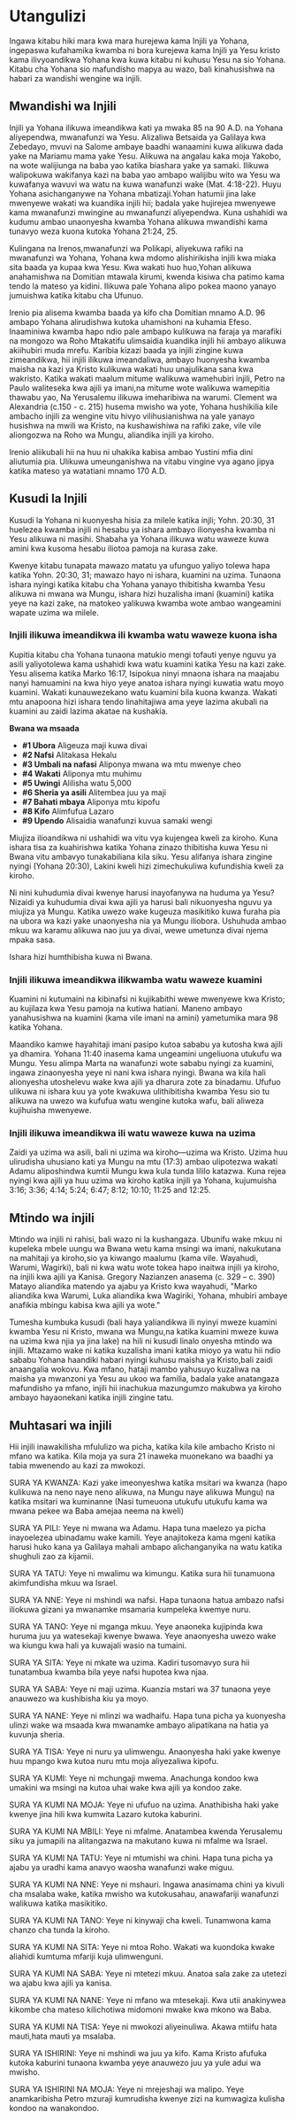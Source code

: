 # Utangulizi

Ingawa kitabu hiki mara kwa mara hurejewa kama Injili ya Yohana, ingepaswa kufahamika kwamba ni bora kurejewa kama Injili ya Yesu kristo kama ilivyoandikwa Yohana kwa kuwa kitabu ni kuhusu Yesu na sio Yohana. Kitabu cha Yohana sio mafundisho mapya au wazo, bali  kinahusishwa na habari za wandishi wengine wa injili.

## Mwandishi wa Injili

Injili ya Yohana ilikuwa imeandikwa kati ya mwaka 85 na 90 A.D. na Yohana aliyependwa, mwanafunzi wa Yesu. Alizaliwa Betsaida ya Galilaya kwa Zebedayo, mvuvi na Salome ambaye baadhi wanaamini kuwa alikuwa dada yake na Mariamu mama yake Yesu. Alikuwa na angalau kaka moja Yakobo, na wote walijiunga na baba yao katika biashara yake ya samaki. Ilikuwa walipokuwa wakifanya kazi na baba yao ambapo walijibu wito wa Yesu wa kuwafanya wavuvi wa watu na kuwa wanafunzi wake (Mat. 4:18-22). Huyu Yohana asichanganywe na Yohana mbatizaji.Yohan hatumii jina lake mwenyewe wakati wa kuandika injili hii; badala yake hujirejea mwenyewe kama mwanafunzi mwingine au mwanafunzi aliyependwa. Kuna ushahidi wa kudumu ambao unaonyesha kwamba Yohana alikuwa mwandishi kama tunavyo weza kuona kutoka Yohana 21:24, 25.

Kulingana na Irenos,mwanafunzi wa Polikapi, aliyekuwa rafiki na mwanafunzi wa Yohana, Yohana kwa mdomo alishirikisha injili kwa miaka sita baada ya kupaa kwa Yesu. Kwa wakati huo huo,Yohan alikuwa anahamishwa na Domitian mtawala kirumi, kwenda kisiwa cha patimo kama tendo la mateso ya kidini. Ilikuwa pale Yohana alipo pokea maono yanayo jumuishwa katika kitabu cha Ufunuo.

Irenio pia alisema kwamba baada ya kifo cha Domitian mnamo A.D. 96 ambapo Yohana alirudishwa kutoka uhamishoni na kuhamia Efeso. Inaaminiwa kwamba hapo ndio pale ambapo kulikuwa na faraja ya marafiki na mongozo wa Roho Mtakatifu ulimsaidia kuandika injili hii ambayo alikuwa akiihubiri muda mrefu. Karibia kizazi baada ya injili zingine kuwa zimeandikwa, hii injili ilikuwa imeandaliwa, ambayo huonyesha kwamba maisha na kazi ya Kristo kulikuwa wakati huu unajulikana sana kwa  wakristo. Katika wakati maalum mitume walikuwa wamehubiri injili, Petro na Paulo waliteseka kwa ajili ya imani,na mitume wote walikuwa wamepitia thawabu yao, Na Yerusalemu ilikuwa imeharibiwa na warumi. Clement wa Alexandria (c.150 - c. 215) husema mwisho wa yote, Yohana hushikilia kile ambacho injili za wengine vitu hivyo vilihusianishwa na yale yanayo husishwa na mwili wa Kristo, na kushawishiwa na rafiki zake, vile vile aliongozwa na Roho wa Mungu, aliandika injili ya kiroho.

Irenio aliikubali hii na huu ni uhakika kabisa ambao Yustini mfia dini aliutumia pia. Ulikuwa umeunganishwa na vitabu vingine vya agano jipya katika mateso ya watatiani mnamo 170 A.D.

## Kusudi la Injili

Kusudi la Yohana ni kuonyesha hisia za milele katika injli; Yohn. 20:30, 31 huelezea kwamba injili ni hesabu ya ishara ambayo ilionyesha kwamba ni Yesu alikuwa ni masihi. Shabaha ya Yohana ilikuwa watu waweze kuwa amini kwa kusoma hesabu iliotoa pamoja na kurasa zake.

Kwenye kitabu tunapata mawazo matatu ya ufunguo yaliyo tolewa hapa katika Yohn. 20:30, 31; mawazo hayo ni ishara, kuamini na uzima. Tunaona ishara nyingi katika kitabu cha Yohana yanayo thibitisha kwamba Yesu alikuwa ni mwana wa Mungu, ishara hizi huzalisha imani (kuamini) katika yeye na kazi zake, na matokeo yalikuwa kwamba wote ambao wangeamini wapate uzima wa milele.

### Injili ilikuwa imeandikwa ili kwamba watu waweze kuona isha

Kupitia kitabu cha Yohana tunaona matukio mengi tofauti yenye nguvu ya asili yaliyotolewa kama ushahidi kwa watu kuamini katika Yesu na kazi zake. Yesu alisema katika Marko 16:17, Isipokua ninyi mnaona ishara na maajabu nanyi hamuamini na kwa hiyo yeye anatoa ishara nyingi kuwatia watu moyo kuamini. Wakati kunauwezekano watu kuamini bila kuona kwanza. Wakati mtu anapoona hizi ishara tendo linahitajiwa ama yeye lazima akubali na kuamini au zaidi lazima akatae na kushakia.

<b>Bwana wa msaada</b>

<ul>
	<li><b>#1 Ubora</b> Aligeuza maji kuwa divai</li>
	<li><b>#2 Nafsi</b> Alitakasa Hekalu</li>
	<li><b>#3 Umbali na nafasi</b> Aliponya mwana wa mtu mwenye cheo</li>
	<li><b>#4 Wakati</b> Aliponya mtu muhimu</li>
	<li><b>#5 Uwingi</b> Alilisha watu 5,000</li>
	<li><b>#6 Sheria ya asili</b> Alitembea juu ya maji</li>
	<li><b>#7 Bahati mbaya</b> Aliponya mtu kipofu</li>
	<li><b>#8 Kifo</b> Alimfufua Lazaro</li>
	<li><b>#9 Upendo</b> Alisaidia wanafunzi kuvua samaki wengi</li>
</ul>

Miujiza ilioandikwa ni ushahidi wa vitu vya kujengea kweli za kiroho. Kuna ishara tisa za kuahirishwa katika Yohana zinazo thibitisha kuwa Yesu ni Bwana vitu ambavyo tunakabiliana kila siku. Yesu alifanya ishara zingine nyingi (Yohana 20:30), Lakini kweli hizi zimechukuliwa kufundishia kweli za kiroho.

Ni nini kuhudumia divai kwenye harusi inayofanywa na huduma ya Yesu? Nizaidi ya kuhudumia divai kwa ajili ya harusi bali nikuonyesha nguvu ya miujiza ya Mungu. Katika uwezo wake kugeuza masikitiko kuwa furaha pia na ubora wa kazi yake unaonyesha nia ya Mungu iliobora. Ushuhuda ambao mkuu wa karamu alikuwa nao juu ya divai, wewe umetunza divai njema mpaka sasa.

Ishara hizi humthibisha kuwa ni Bwana.

### Injili ilikuwa imeandikwa ilikwamba watu waweze kuamini

Kuamini ni kutumaini na kibinafsi ni kujikabithi wewe mwenyewe kwa Kristo; au kujilaza kwa Yesu pamoja na kutiwa hatiani. Maneno ambayo yanahusishwa na kuamini (kama vile imani na amini) yametumika mara 98 katika Yohana.

Maandiko kamwe hayahitaji imani pasipo kutoa sababu ya kutosha kwa ajili ya dhamira. Yohana 11:40 inasema kama ungeamini ungeliuona utukufu wa Mungu. Yesu alimpa Marta na wanafunzi wote sababu nyingi za kuamini, ingawa zinaonyesha yeye ni nani kwa ishara nyingi. Bwana wa kila hali alionyesha utoshelevu wake kwa ajili ya dharura zote za binadamu. Ufufuo ulikuwa ni ishara kuu ya yote kwakuwa ulithibitisha kwamba Yesu sio tu alikuwa na uwezo wa kufufua watu wengine kutoka wafu, bali aliweza kujihuisha mwenyewe.

### Injili ilikuwa imeandikwa ili watu waweze kuwa na uzima

Zaidi ya  uzima wa asili, bali ni uzima wa kiroho&mdash;uzima wa Kristo. Uzima huu ulirudisha uhusiano kati ya Mungu na mtu (17:3) ambao ulipotezwa wakati Adamu aliposhindwa kumtii Mungu kwa kula tunda lililo katazwa. Kuna rejea nyingi kwa ajili ya huu uzima wa kiroho katika injili ya Yohana, kujumuisha 3:16; 3:36; 4:14; 5:24; 6:47; 8:12; 10:10; 11:25 and 12:25.

## Mtindo wa injili

Mtindo wa injili ni rahisi, bali wazo ni la kushangaza. Ubunifu wake mkuu ni kupeleka mbele uungu wa Bwana wetu kama msingi wa imani, nakukutana na mahitaji ya kiroho,sio ya kiwango maalumu (kama vile. Wayahudi, Warumi, Wagirki), bali ni kwa watu wote tokea hapo inaitwa injili ya kiroho, na injili kwa ajili ya Kanisa. Gregory Nazianzen anasema (c. 329 – c. 390) Matayo aliandika matendo ya ajabu ya Kristo kwa wayahudi, "Marko aliandika kwa Warumi, Luka aliandika kwa Wagiriki, Yohana, mhubiri ambaye anafikia mbingu kabisa kwa ajili ya wote."

Tumesha kumbuka kusudi (bali haya yaliandikwa ili nyinyi mweze kuamini kwamba Yesu ni Kristo, mwana wa Mungu,na katika kuamini mweze kuwa na uzima kwa njia ya jina lake) na hili ni kusudi linalo onyesha mtindo wa injili. Mtazamo wake ni katika kuzalisha imani katika mioyo ya watu hii ndio sababu Yohana haandiki habari nyingi kuhusu maisha ya Kristo,bali zaidi anaangalia wokovu. Kwa mfano, hataji mambo yahusuyo kuzaliwa na maisha ya mwanzoni ya Yesu au ukoo wa familia, badala yake anatangaza mafundisho ya mfano, injili hii inachukua mazungumzo makubwa ya kiroho ambayo hayaonekani katika injili zingine tatu.

## Muhtasari wa injili

Hii injili inawakilisha mfululizo wa picha, katika kila kile ambacho Kristo ni mfano wa katika. Kila moja ya sura 21 inaweka muonekano wa baadhi ya tabia mwenendo au kazi za mwokozi.

SURA YA KWANZA: Kazi yake imeonyeshwa katika msitari wa kwanza (hapo kulikuwa na neno naye neno alikuwa, na Mungu naye alikuwa Mungu) na katika msitari wa kuminanne (Nasi tumeuona utukufu utukufu kama wa mwana pekee wa Baba amejaa neema na kweli)

SURA YA PILI: Yeye ni mwana wa Adamu. Hapa tuna maelezo ya picha inayoelezea ubinadamu wake kamili. Yeye anajitokeza kama mgeni katika harusi huko kana ya Galilaya mahali ambapo alichanganyika na watu katika shughuli zao za kijamii.

SURA YA TATU: Yeye ni mwalimu wa kimungu. Katika sura hii tunamuona akimfundisha mkuu wa Israel.

SURA YA NNE: Yeye ni mshindi wa nafsi. Hapa tunaona hatua ambazo nafsi iliokuwa  gizani ya mwanamke msamaria kumpeleka kwemye nuru.

SURA YA TANO: Yeye ni mganga mkuu. Yeye anaoneka kujipinda kwa huruma juu ya watesekaji kwenye bwawa. Yeye anaonyesha uwezo wake wa kiungu kwa hali ya kuwajali wasio na tumaini.

SURA YA SITA: Yeye ni mkate wa uzima. Kadiri tusomavyo sura hii tunatambua kwamba bila yeye nafsi hupotea kwa njaa.

SURA YA SABA: Yeye ni maji uzima. Kuanzia mstari wa 37 tunaona yeye anauwezo wa kushibisha kiu ya moyo.

SURA YA NANE: Yeye ni mlinzi wa wadhaifu. Hapa tuna picha ya kuonyesha ulinzi wake wa msaada kwa mwanamke ambayo alipatikana na hatia ya kuvunja sheria.

SURA YA TISA: Yeye ni nuru ya ulimwengu. Anaonyesha haki yake kwenye huu mpango kwa kutoa nuru mtu moja aliyezaliwa kipofu.

SURA YA KUMI: Yeye ni mchungaji mwema. Anachunga kondoo kwa umakini wa msingi na kutoa uhai wake kwa ajili ya kondoo zake.

SURA YA KUMI NA MOJA: Yeye ni ufufuo na uzima. Anathibisha haki yake kwenye jina hili kwa kumwita Lazaro kutoka kaburini.

SURA YA KUMI NA MBILI: Yeye ni mfalme. Anatambea kwenda Yerusalemu siku ya jumapili na alitangazwa na makutano kuwa ni mfalme wa Israel.

SURA YA KUMI NA TATU: Yeye ni mtumishi wa chini. Hapa tuna picha ya ajabu ya uradhi kama anavyo waosha wanafunzi wake miguu.

SURA YA KUMI NA NNE: Yeye ni mshauri. Ingawa anasimama chini ya kivuli cha msalaba wake, katika mwisho wa kutokusahau, anawafariji wanafunzi walikuwa katika masikitiko.

SURA YA KUMI NA TANO: Yeye ni kinywaji cha kweli. Tunamwona kama chanzo cha tunda la kiroho.

SURA YA KUMI NA SITA: Yeye ni mtoa Roho. Wakati wa kuondoka kwake aliahidi kumtuma mfariji kuja ulimwenguni.

SURA YA KUMI NA SABA: Yeye ni mtetezi mkuu. Anatoa sala zake za utetezi wa ajabu kwa ajili ya kanisa.

SURA YA KUMI NA NANE: Yeye ni mfano wa mtesekaji. Kwa utii anakinywea kikombe cha mateso kilichotiwa midomoni mwake kwa mkono wa Baba.

SURA YA KUMI NA TISA: Yeye ni mwokozi aliyeinuliwa. Akawa mtiifu hata mauti,hata mauti ya msalaba.

SURA YA ISHIRINI: Yeye ni mshindi wa juu ya kifo. Kama Kristo afufuka kutoka kaburini tunaona kwamba yeye anauwezo juu ya yule adui wa mwisho.

SURA YA ISHIRINI NA MOJA: Yeye ni mrejeshaji wa malipo. Yeye anamkaribisha Petro mzuraji kumrudisha kwenye zizi na kumwagiza kulisha kondoo na wanakondoo.